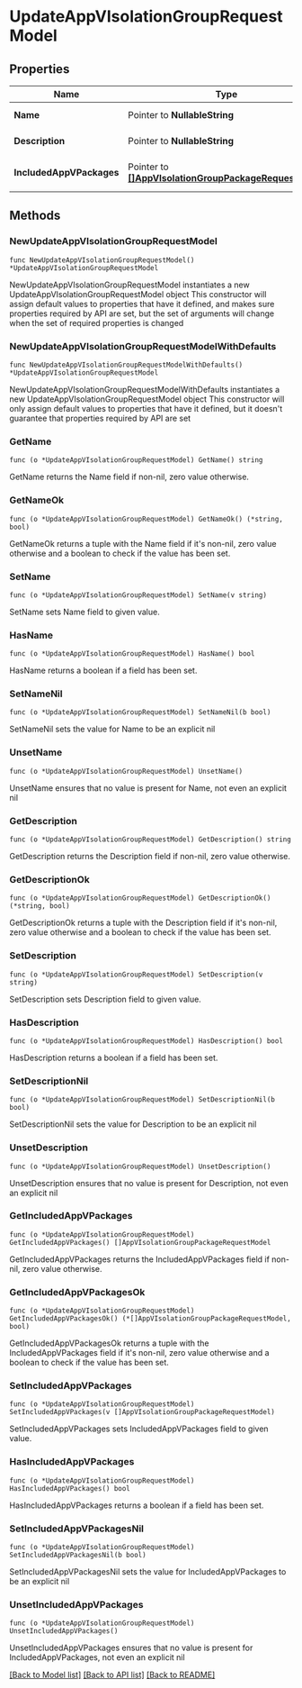 # UpdateAppVIsolationGroupRequestModel

## Properties

Name | Type | Description | Notes
------------ | ------------- | ------------- | -------------
**Name** | Pointer to **NullableString** | Name of IsolationGroup | [optional] 
**Description** | Pointer to **NullableString** | Description of IsolationGroup | [optional] 
**IncludedAppVPackages** | Pointer to [**[]AppVIsolationGroupPackageRequestModel**](AppVIsolationGroupPackageRequestModel.md) | Included AppV packages | [optional] 

## Methods

### NewUpdateAppVIsolationGroupRequestModel

`func NewUpdateAppVIsolationGroupRequestModel() *UpdateAppVIsolationGroupRequestModel`

NewUpdateAppVIsolationGroupRequestModel instantiates a new UpdateAppVIsolationGroupRequestModel object
This constructor will assign default values to properties that have it defined,
and makes sure properties required by API are set, but the set of arguments
will change when the set of required properties is changed

### NewUpdateAppVIsolationGroupRequestModelWithDefaults

`func NewUpdateAppVIsolationGroupRequestModelWithDefaults() *UpdateAppVIsolationGroupRequestModel`

NewUpdateAppVIsolationGroupRequestModelWithDefaults instantiates a new UpdateAppVIsolationGroupRequestModel object
This constructor will only assign default values to properties that have it defined,
but it doesn't guarantee that properties required by API are set

### GetName

`func (o *UpdateAppVIsolationGroupRequestModel) GetName() string`

GetName returns the Name field if non-nil, zero value otherwise.

### GetNameOk

`func (o *UpdateAppVIsolationGroupRequestModel) GetNameOk() (*string, bool)`

GetNameOk returns a tuple with the Name field if it's non-nil, zero value otherwise
and a boolean to check if the value has been set.

### SetName

`func (o *UpdateAppVIsolationGroupRequestModel) SetName(v string)`

SetName sets Name field to given value.

### HasName

`func (o *UpdateAppVIsolationGroupRequestModel) HasName() bool`

HasName returns a boolean if a field has been set.

### SetNameNil

`func (o *UpdateAppVIsolationGroupRequestModel) SetNameNil(b bool)`

 SetNameNil sets the value for Name to be an explicit nil

### UnsetName
`func (o *UpdateAppVIsolationGroupRequestModel) UnsetName()`

UnsetName ensures that no value is present for Name, not even an explicit nil
### GetDescription

`func (o *UpdateAppVIsolationGroupRequestModel) GetDescription() string`

GetDescription returns the Description field if non-nil, zero value otherwise.

### GetDescriptionOk

`func (o *UpdateAppVIsolationGroupRequestModel) GetDescriptionOk() (*string, bool)`

GetDescriptionOk returns a tuple with the Description field if it's non-nil, zero value otherwise
and a boolean to check if the value has been set.

### SetDescription

`func (o *UpdateAppVIsolationGroupRequestModel) SetDescription(v string)`

SetDescription sets Description field to given value.

### HasDescription

`func (o *UpdateAppVIsolationGroupRequestModel) HasDescription() bool`

HasDescription returns a boolean if a field has been set.

### SetDescriptionNil

`func (o *UpdateAppVIsolationGroupRequestModel) SetDescriptionNil(b bool)`

 SetDescriptionNil sets the value for Description to be an explicit nil

### UnsetDescription
`func (o *UpdateAppVIsolationGroupRequestModel) UnsetDescription()`

UnsetDescription ensures that no value is present for Description, not even an explicit nil
### GetIncludedAppVPackages

`func (o *UpdateAppVIsolationGroupRequestModel) GetIncludedAppVPackages() []AppVIsolationGroupPackageRequestModel`

GetIncludedAppVPackages returns the IncludedAppVPackages field if non-nil, zero value otherwise.

### GetIncludedAppVPackagesOk

`func (o *UpdateAppVIsolationGroupRequestModel) GetIncludedAppVPackagesOk() (*[]AppVIsolationGroupPackageRequestModel, bool)`

GetIncludedAppVPackagesOk returns a tuple with the IncludedAppVPackages field if it's non-nil, zero value otherwise
and a boolean to check if the value has been set.

### SetIncludedAppVPackages

`func (o *UpdateAppVIsolationGroupRequestModel) SetIncludedAppVPackages(v []AppVIsolationGroupPackageRequestModel)`

SetIncludedAppVPackages sets IncludedAppVPackages field to given value.

### HasIncludedAppVPackages

`func (o *UpdateAppVIsolationGroupRequestModel) HasIncludedAppVPackages() bool`

HasIncludedAppVPackages returns a boolean if a field has been set.

### SetIncludedAppVPackagesNil

`func (o *UpdateAppVIsolationGroupRequestModel) SetIncludedAppVPackagesNil(b bool)`

 SetIncludedAppVPackagesNil sets the value for IncludedAppVPackages to be an explicit nil

### UnsetIncludedAppVPackages
`func (o *UpdateAppVIsolationGroupRequestModel) UnsetIncludedAppVPackages()`

UnsetIncludedAppVPackages ensures that no value is present for IncludedAppVPackages, not even an explicit nil

[[Back to Model list]](../README.md#documentation-for-models) [[Back to API list]](../README.md#documentation-for-api-endpoints) [[Back to README]](../README.md)


